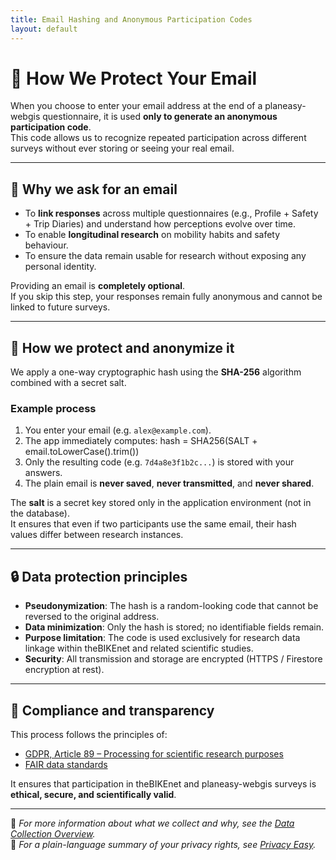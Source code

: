 ```yaml
---
title: Email Hashing and Anonymous Participation Codes
layout: default
---
```


# 🔐 How We Protect Your Email

When you choose to enter your email address at the end of a planeasy-webgis questionnaire, it is used **only to generate an anonymous participation code**.  
This code allows us to recognize repeated participation across different surveys without ever storing or seeing your real email.

---

## 🧭 Why we ask for an email

- To **link responses** across multiple questionnaires (e.g., Profile + Safety + Trip Diaries) and understand how perceptions evolve over time.  
- To enable **longitudinal research** on mobility habits and safety behaviour.  
- To ensure the data remain usable for research without exposing any personal identity.

Providing an email is **completely optional**.  
If you skip this step, your responses remain fully anonymous and cannot be linked to future surveys.

---

## 🧮 How we protect and anonymize it

We apply a one-way cryptographic hash using the **SHA-256** algorithm combined with a secret salt.

### Example process

1. You enter your email (e.g. `alex@example.com`).
2. The app immediately computes: hash = SHA256(SALT + email.toLowerCase().trim())
3. Only the resulting code (e.g. `7d4a8e3f1b2c...`) is stored with your answers.  
4. The plain email is **never saved**, **never transmitted**, and **never shared**.

The **salt** is a secret key stored only in the application environment (not in the database).  
It ensures that even if two participants use the same email, their hash values differ between research instances.

---

## 🔒 Data protection principles

- **Pseudonymization**: The hash is a random-looking code that cannot be reversed to the original address.  
- **Data minimization**: Only the hash is stored; no identifiable fields remain.  
- **Purpose limitation**: The code is used exclusively for research data linkage within theBIKEnet and related scientific studies.  
- **Security**: All transmission and storage are encrypted (HTTPS / Firestore encryption at rest).

---

## 🧾 Compliance and transparency

This process follows the principles of:
- [GDPR, Article 89 – Processing for scientific research purposes](https://gdpr.eu/article-89-processing-for-scientific-research-purposes/)
- [FAIR data standards](https://www.go-fair.org/fair-principles/)

It ensures that participation in theBIKEnet and planeasy-webgis surveys is **ethical, secure, and scientifically valid**.

---

📎 *For more information about what we collect and why, see the [Data Collection Overview](data-collection.md).*  
📎 *For a plain-language summary of your privacy rights, see [Privacy Easy](privacy-easy.md).*

